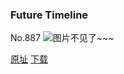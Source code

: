 ### Future Timeline
No.887
![图片不见了~~~](https://imgs.xkcd.com/comics/future_timeline.png)

[原址](https://xkcd.com//887) [下载](https://imgs.xkcd.com/comics/future_timeline.png)

